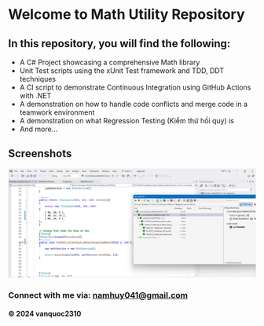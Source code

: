 # Welcome to Math Utility Repository

## In this repository, you will find the following:

* A C# Project showcasing a comprehensive Math library 
* Unit Test scripts using the xUnit Test framework and TDD, DDT techniques
* A CI script to demonstrate Continuous Integration using GitHub Actions with .NET
* A demonstration on how to handle code conflicts and merge code in a teamwork environment
* A demonstration on what Regression Testing (Kiểm thử hồi quy) is
* And more...

## Screenshots
![Source code and test script](https://github.com/vanquoc2310/math-util-csharp/blob/main/screenshots/SourceCodeAndUnitTest.png)

### Connect with me via: namhuy041@gmail.com

#### &#169; 2024 vanquoc2310
